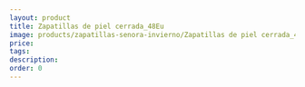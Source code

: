 ```yaml
---
layout: product
title: Zapatillas de piel cerrada_48Eu
image: products/zapatillas-senora-invierno/Zapatillas de piel cerrada_48Eu.jpeg
price: 
tags: 
description: 
order: 0
---
```

